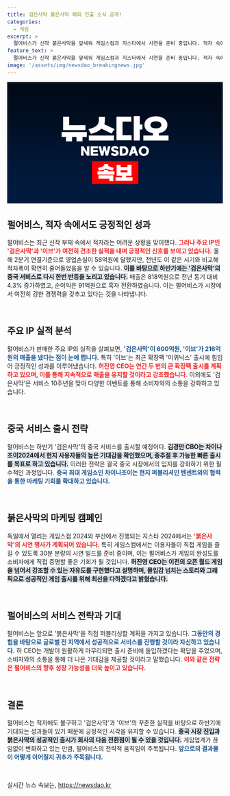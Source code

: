 ```yaml
---
title: 검은사막 붉은사막 해외 진출 소식 공개!
categories:
  - 게임
excerpt: >
  펄어비스가 신작 붉은사막을 앞세워 게임스컴과 지스타에서 시연을 준비 중입니다. 적자 속에서도 견조한 실적을 보인 검은사막과 이브로 반등을 노리는 가운데, 혁신적인 오픈월드 게임의 매력을 엿볼 기회를 놓치지 마세요!
feature_text: >
  펄어비스가 신작 붉은사막을 앞세워 게임스컴과 지스타에서 시연을 준비 중입니다. 적자 속에서도 견조한 실적을 보인 검은사막과 이브로 반등을 노리는 가운데, 혁신적인 오픈월드 게임의 매력을 엿볼 기회를 놓치지 마세요!
image: '/assets/img/newsdao_breakingnews.jpg'
---
```


<p><img src="/assets/img/newsdao_breakingnews.jpg" alt="flaretime 속보" /></p>

<h2 data-ke-size="size26">펄어비스, 적자 속에서도 긍정적인 성과</h2>

<p data-ke-size="size16">펄어비스는 최근 신작 부재 속에서 적자라는 어려운 상황을 맞이했다. <b><span style="color: #ee2323;">그러나 주요 IP인 '검은사막'과 '이브'가 여전히 견조한 실적을 내며 긍정적인 신호를 보이고 있습니다.</span></b> 올해 2분기 연결기준으로 영업손실이 58억원에 달했지만, 전년도 이 같은 시기와 비교해 적자폭이 확연히 줄어들었음을 알 수 있습니다. <b><span style="background-color: #21538527;">이를 바탕으로 하반기에는 '검은사막'의 중국 서비스로 다시 한번 반등을 노리고 있습니다.</span></b> 매출은 818억원으로 전년 동기 대비 4.3% 증가하였고, 순이익은 91억원으로 흑자 전환하였습니다. 이는 펄어비스가 시장에서 여전히 강한 경쟁력을 갖추고 있다는 것을 나타냅니다.</p>

<p data-ke-size="size16">&nbsp;</p>

<h2 data-ke-size="size26">주요 IP 실적 분석</h2>

<p data-ke-size="size16">펄어비스가 판매한 주요 IP의 실적을 살펴보면, <b><span style="color: #1a5490;">'검은사막'이 600억원, '이브'가 216억원의 매출을 냈다는 점이 눈에 띕니다.</span></b> 특히 '이브'는 최근 확장팩 '이퀴닉스' 출시에 힘입어 긍정적인 성과를 이루어냈습니다. <b><span style="color: #ee2323;">허진영 CEO는 연간 두 번의 큰 확장팩 출시를 계획하고 있으며, 이를 통해 지속적으로 매출을 유지할 것이라고 강조했습니다.</span></b> 이외에도 '검은사막'은 서비스 10주년을 맞아 다양한 이벤트를 통해 소비자와의 소통을 강화하고 있습니다.</p>

<p data-ke-size="size16">&nbsp;</p>

<h2 data-ke-size="size26">중국 서비스 출시 전략</h2>

<p data-ke-size="size16">펄어비스는 하반기 '검은사막'의 중국 서비스를 출시할 예정이다. <b><span style="background-color: #21538527;">김경만 CBO는 차이나조이2024에서 현지 사용자들의 높은 기대감을 확인했으며, 중추절 후 가능한 빠른 출시를 목표로 하고 있습니다.</span></b> 이러한 전략은 결국 중국 시장에서의 입지를 강화하기 위한 필수적인 과정입니다. <b><span style="color: #1a5490;">중국 최대 게임쇼인 차이나조이는 현지 퍼블리셔인 텐센트와의 협력을 통한 마케팅 기회를 확대하고 있습니다.</span></b></p>

<p data-ke-size="size16">&nbsp;</p>

<h2 data-ke-size="size26">붉은사막의 마케팅 캠페인</h2>

<p data-ke-size="size16">독일에서 열리는 게임스컴 2024와 부산에서 진행되는 지스타 2024에서는 <b><span style="color: #ee2323;">'붉은사막'의 시연 행사가 계획되어 있습니다.</span></b> 특히 게임스컴에서는 이용자들이 직접 게임을 즐길 수 있도록 30분 분량의 시연 빌드를 준비 중이며, 이는 펄어비스가 게임의 완성도를 소비자에게 직접 증명할 좋은 기회가 될 것입니다. <b><span style="background-color: #21538527;">허진영 CEO는 이전의 오픈 월드 게임을 넘어서 강조할 수 있는 자유도를 구현했다고 설명하며, 몰입감 넘치는 스토리와 그래픽으로 성공적인 게임 출시를 위해 최선을 다하겠다고 밝혔습니다.</span></b></p>

<p data-ke-size="size16">&nbsp;</p>

<h2 data-ke-size="size26">펄어비스의 서비스 전략과 기대</h2>

<p data-ke-size="size16">펄어비스는 앞으로 '붉은사막'을 직접 퍼블리싱할 계획을 가지고 있습니다. <b><span style="color: #1a5490;">그동안의 경험을 바탕으로 글로벌 전 지역에서 성공적으로 서비스를 진행할 것이라 자신하고 있습니다.</span></b> 허 CEO는 개발이 원활하게 마무리되면 출시 준비에 돌입하겠다는 확답을 주었으며, 소비자와의 소통을 통해 더 나은 기대감을 제공할 것이라고 말했습니다. <b><span style="color: #ee2323;">이와 같은 전략은 펄어비스의 향후 성장 가능성을 더욱 높이고 있습니다.</span></b></p>

<p data-ke-size="size16">&nbsp;</p>

<h2 data-ke-size="size26">결론</h2>

<p data-ke-size="size16">펄어비스는 적자에도 불구하고 '검은사막'과 '이브'의 꾸준한 실적을 바탕으로 하반기에 기대되는 성과들이 있기 때문에 긍정적인 시각을 유지할 수 있습니다. <b><span style="background-color: #21538527;">중국 시장 진입과 붉은사막의 성공적인 출시가 회사의 다음 전환점이 될 수 있을 것입니다.</span></b> 게임업계가 끊임없이 변화하고 있는 만큼, 펄어비스의 전략적 움직임이 주목됩니다. <b><span style="color: #1a5490;">앞으로의 결과물이 어떻게 이어질지 귀추가 주목됩니다.</span></b></p>

<p data-ke-size="size16">&nbsp;</p>
실시간 뉴스 속보는, <a href="https://newsdao.kr" rel="dofollow">https://newsdao.kr</a>


